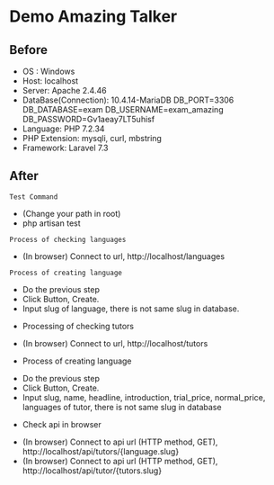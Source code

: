 # Demo Amazing Talker

## Before
* OS : Windows
* Host: localhost
* Server: Apache 2.4.46
* DataBase(Connection): 10.4.14-MariaDB
  DB_PORT=3306
  DB_DATABASE=exam
  DB_USERNAME=exam_amazing
  DB_PASSWORD=Gv1aeay7LT5uhisf
* Language: PHP 7.2.34
* PHP Extension: mysqli, curl, mbstring
* Framework: Laravel 7.3


## After
`Test Command` 
 - (Change your path in root)
 - php artisan test

`Process of checking languages`
 - (In browser) Connect to url, http://localhost/languages 

`Process of creating language`
 - Do the previous step
 - Click Button, Create.
 - Input slug of language, 
 there is not same slug in database.

* Processing of checking tutors
 - (In browser) Connect to url, http://localhost/tutors

* Process of creating language
 - Do the previous step
 - Click Button, Create.
 - Input slug, name, headline, introduction, trial_price, normal_price, languages of tutor,
  there is not same slug in database

* Check api in browser
 - (In browser) Connect to api url (HTTP method, GET), http://localhost/api/tutors/{language.slug} 
 - (In browser) Connect to api url (HTTP method, GET), http://localhost/api/tutor/{tutors.slug} 
